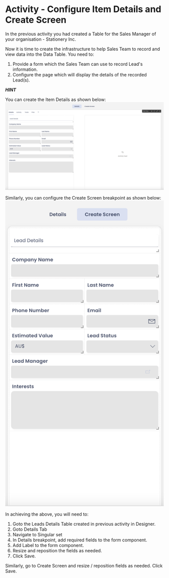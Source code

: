 # Activity - Configure Item Details and Create Screen

In the previous activity you had created a Table for the Sales Manager of your organisation - Stationery Inc.

Now it is time to create the infrastructure to help Sales Team to record and view data into the Data Table. You need to:

1) Provide a form which the Sales Team can use to record Lead's information.
2) Configure the page which will display the details of the recorded Lead(s).

***HINT***

You can create the Item Details as shown below:
![Image showing sample of Item Details page](Details.png)

Similarly, you can configure the Create Screen breakpoint as shown below:
![Image showing sample of Create Screen](<Create Screen.png>)

In achieving the above, you will need to:

1) Goto the Leads Details Table created in previous activity in Designer.
2) Goto Details Tab
3) Navigate to Singular set
4) In Details breakpoint, add required fields to the form component.
5) Add Label to the form component. 
6) Resize and reposition the fields as needed.
7) Click Save.

Similarly, go to Create Screen and resize / reposition fields as needed. 
Click Save.